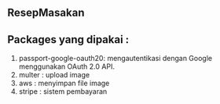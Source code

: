 ## ResepMasakan
## Packages yang dipakai :
1. passport-google-oauth20: mengautentikasi dengan Google menggunakan OAuth 2.0 API. 
2. multer : upload image
3. aws : menyimpan file image
4. stripe : sistem pembayaran

  ```
